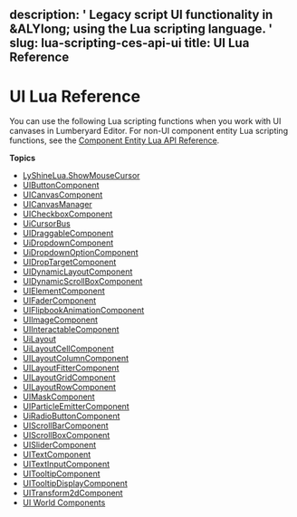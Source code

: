 description: ' Legacy script UI functionality in &ALYlong; using the Lua scripting
  language. '
slug: lua-scripting-ces-api-ui
title: UI Lua Reference
---
# UI Lua Reference<a name="lua-scripting-ces-api-ui"></a>

You can use the following Lua scripting functions when you work with UI canvases in Lumberyard Editor\. For non\-UI component entity Lua scripting functions, see the [Component Entity Lua API Reference](lua-api.md)\.

**Topics**
+ [LyShineLua\.ShowMouseCursor](lua-scripting-ces-api-ui-showmousecursor.md)
+ [UIButtonComponent](lua-scripting-ces-api-ui-uibuttoncomponent.md)
+ [UICanvasComponent](lua-scripting-ces-api-ui-uicanvascomponent.md)
+ [UICanvasManager](lua-scripting-ces-api-ui-uicanvasmanager.md)
+ [UICheckboxComponent](lua-scripting-ces-api-ui-uicheckboxcomponent.md)
+ [UiCursorBus](lua-scripting-ces-api-ui-uicursorbus.md)
+ [UIDraggableComponent](lua-scripting-ces-api-ui-uidraggable.md)
+ [UiDropdownComponent](lua-scripting-ces-api-ui-uidropdowncomponent.md)
+ [UiDropdownOptionComponent](lua-scripting-ces-api-ui-uidropdownoptioncomponent.md)
+ [UIDropTargetComponent](lua-scripting-ces-api-ui-uidroptarget.md)
+ [UIDynamicLayoutComponent](lua-scripting-ces-api-ui-uidynamiclayoutcomponent.md)
+ [UIDynamicScrollBoxComponent](lua-scripting-ces-api-ui-uidynamicscrollboxcomponent.md)
+ [UIElementComponent](lua-scripting-ces-api-ui-uielementcomponent.md)
+ [UIFaderComponent](lua-scripting-ces-api-ui-uifadercomponent.md)
+ [UIFlipbookAnimationComponent](lua-scripting-ces-api-ui-uiflipbookanimationcomponent.md)
+ [UIImageComponent](lua-scripting-ces-api-ui-uiimagecomponent.md)
+ [UIInteractableComponent](lua-scripting-ces-api-ui-uiinteractablecomponent.md)
+ [UiLayout](lua-scripting-ces-api-ui-uilayout.md)
+ [UiLayoutCellComponent](lua-scripting-ces-api-ui-uilayoutcellcomponent.md)
+ [UILayoutColumnComponent](lua-scripting-ces-api-ui-uilayoutcolumncomponent.md)
+ [UILayoutFitterComponent](lua-scripting-ces-api-ui-uilayoutfittercomponent.md)
+ [UILayoutGridComponent](lua-scripting-ces-api-ui-uilayoutgridcomponent.md)
+ [UILayoutRowComponent](lua-scripting-ces-api-ui-uilayoutrowcomponent.md)
+ [UIMaskComponent](lua-scripting-ces-api-ui-uimaskcomponent.md)
+ [UIParticleEmitterComponent](lua-scripting-ces-api-ui-uiparticleemittercomponent.md)
+ [UiRadioButtonComponent](lua-scripting-ces-api-ui-uiradiobuttoncomponent.md)
+ [UIScrollBarComponent](lua-scripting-ces-api-ui-uiscrollbarcomponent.md)
+ [UIScrollBoxComponent](lua-scripting-ces-api-ui-uiscrollboxcomponent.md)
+ [UISliderComponent](lua-scripting-ces-api-ui-uislidercomponent.md)
+ [UITextComponent](lua-scripting-ces-api-ui-uitextcomponent.md)
+ [UITextInputComponent](lua-scripting-ces-api-ui-uitextinputcomponent.md)
+ [UITooltipComponent](lua-scripting-ces-api-ui-uitooltipcomponent.md)
+ [UITooltipDisplayComponent](lua-scripting-ces-api-ui-uitooltipdisplaycomponent.md)
+ [UITransform2dComponent](lua-scripting-ces-api-ui-uitransform2dcomponent.md)
+ [UI World Components](lua-scripting-ces-api-ui-world-components.md)